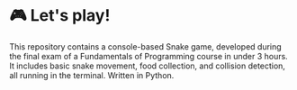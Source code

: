 # :video_game: Let's play!
This repository contains a console-based Snake game, developed during the final exam of a Fundamentals of Programming course in under 3 hours. It includes basic snake movement, food collection, and collision detection, all running in the terminal. Written in Python.
